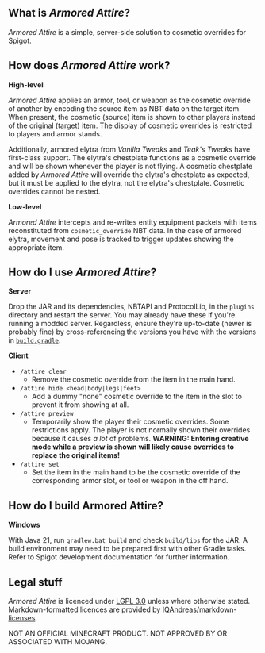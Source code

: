 
## What is _Armored Attire_?

_Armored Attire_ is a simple, server-side solution to cosmetic overrides for Spigot.

## How does _Armored Attire_ work?

**High-level**

_Armored Attire_ applies an armor, tool, or weapon as the cosmetic override of another by encoding the source item as NBT data on the target item. When present, the cosmetic (source) item is shown to other players instead of the original (target) item. The display of cosmetic overrides is restricted to players and armor stands.

Additionally, armored elytra from _Vanilla Tweaks_ and _Teak's Tweaks_ have first-class support. The elytra's chestplate functions as a cosmetic override and will be shown whenever the player is not flying. A cosmetic chestplate added by _Armored Attire_ will override the elytra's chestplate as expected, but it must be applied to the elytra, not the elytra's chestplate. Cosmetic overrides cannot be nested.

**Low-level**

_Armored Attire_ intercepts and re-writes entity equipment packets with items reconstituted from `cosmetic_override` NBT data. In the case of armored elytra, movement and pose is tracked to trigger updates showing the appropriate item.

## How do I use _Armored Attire_?

**Server**

Drop the JAR and its dependencies, NBTAPI and ProtocolLib, in the `plugins` directory and restart the server. You may already have these if you're running a modded server. Regardless, ensure they're up-to-date (newer is probably fine) by cross-referencing the versions you have with the versions in [`build.gradle`](build.gradle).

**Client**

- `/attire clear`
  - Remove the cosmetic override from the item in the main hand.
- `/attire hide <head|body|legs|feet>`
  - Add a dummy "none" cosmetic override to the item in the slot to prevent it from showing at all.
- `/attire preview`
  - Temporarily show the player their cosmetic overrides. Some restrictions apply. The player is not normally shown their overrides because it causes _a lot_ of problems. **WARNING: Entering creative mode while a preview is shown will likely cause overrides to replace the original items!**
- `/attire set`
  - Set the item in the main hand to be the cosmetic override of the corresponding armor slot, or tool or weapon in the off hand.

## How do I build Armored Attire?

**Windows**

With Java 21, run `gradlew.bat build` and check `build/libs` for the JAR. A build environment may need to be prepared first with other Gradle tasks. Refer to Spigot development documentation for further information.

## Legal stuff

_Armored Attire_ is licenced under [LGPL 3.0](LICENCE.md) unless where otherwise stated. Markdown-formatted licences are provided by [IQAndreas/markdown-licenses](https://github.com/IQAndreas/markdown-licenses).

NOT AN OFFICIAL MINECRAFT PRODUCT. NOT APPROVED BY OR ASSOCIATED WITH MOJANG.
